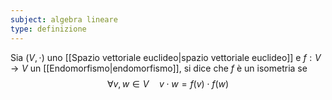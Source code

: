 ```yaml
---
subject: algebra lineare
type: definizione
---
```

Sia $(V,\cdot)$ uno [[Spazio vettoriale euclideo|spazio vettoriale euclideo]] e $f:V\to V$ un [[Endomorfismo|endomorfismo]], si dice che $f$ è un isometria se 
$$
\forall v,w\in V\quad v\cdot w=f(v)\cdot f(w)
$$